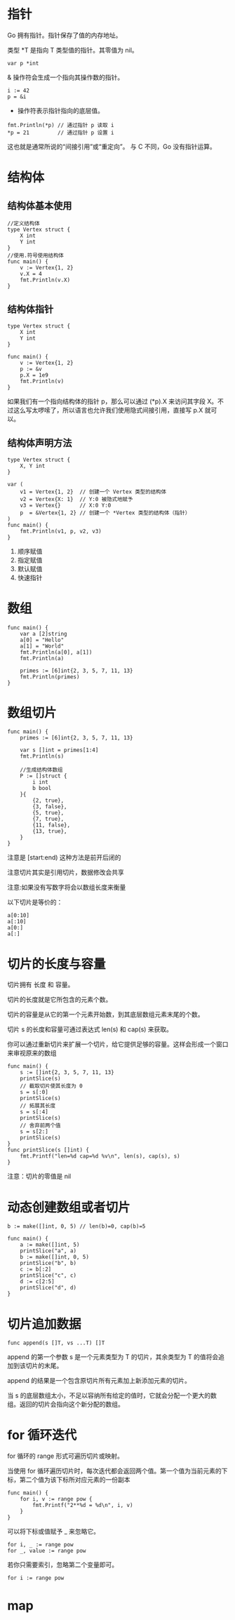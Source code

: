 # 指针

Go 拥有指针。指针保存了值的内存地址。

类型 *T 是指向 T 类型值的指针。其零值为 nil。
```golang
var p *int
```
& 操作符会生成一个指向其操作数的指针。

```golang
i := 42
p = &i
```
* 操作符表示指针指向的底层值。

```golang
fmt.Println(*p) // 通过指针 p 读取 i
*p = 21         // 通过指针 p 设置 i
```

这也就是通常所说的“间接引用”或“重定向”。
与 C 不同，Go 没有指针运算。

# 结构体

## 结构体基本使用

```golang
//定义结构体
type Vertex struct {
	X int
	Y int
}
//使用.符号使用结构体
func main() {
	v := Vertex{1, 2}
	v.X = 4
	fmt.Println(v.X)
}
```

## 结构体指针

```golang
type Vertex struct {
	X int
	Y int
}

func main() {
	v := Vertex{1, 2}
	p := &v
	p.X = 1e9
	fmt.Println(v)
}
```

如果我们有一个指向结构体的指针 p，那么可以通过 (*p).X 来访问其字段 X。不过这么写太啰嗦了，所以语言也允许我们使用隐式间接引用，直接写 p.X 就可以。

## 结构体声明方法

```golang
type Vertex struct {
	X, Y int
}

var (
	v1 = Vertex{1, 2}  // 创建一个 Vertex 类型的结构体
	v2 = Vertex{X: 1}  // Y:0 被隐式地赋予
	v3 = Vertex{}      // X:0 Y:0
	p  = &Vertex{1, 2} // 创建一个 *Vertex 类型的结构体（指针）
)
func main() {
	fmt.Println(v1, p, v2, v3)
}
```

1. 顺序赋值
2. 指定赋值
3. 默认赋值
4. 快速指针

# 数组

```golang
func main() {
	var a [2]string
	a[0] = "Hello"
	a[1] = "World"
	fmt.Println(a[0], a[1])
	fmt.Println(a)

	primes := [6]int{2, 3, 5, 7, 11, 13}
	fmt.Println(primes)
}
```

# 数组切片

```golang
func main() {
	primes := [6]int{2, 3, 5, 7, 11, 13}

	var s []int = primes[1:4]
    fmt.Println(s)
    
    //生成结构体数组
    P := []struct {
		i int
		b bool
	}{
		{2, true},
		{3, false},
		{5, true},
		{7, true},
		{11, false},
		{13, true},
	}
}
```
注意是 [start:end) 这种方法是前开后闭的

注意切片其实是引用切片，数据修改会共享

注意:如果没有写数字将会以数组长度来衡量

以下切片是等价的：
```golang
a[0:10]
a[:10]
a[0:]
a[:]
```

# 切片的长度与容量
切片拥有 长度 和 容量。

切片的长度就是它所包含的元素个数。

切片的容量是从它的第一个元素开始数，到其底层数组元素末尾的个数。

切片 s 的长度和容量可通过表达式 len(s) 和 cap(s) 来获取。

你可以通过重新切片来扩展一个切片，给它提供足够的容量。这样会形成一个窗口来审视原来的数组

```golang
func main() {
	s := []int{2, 3, 5, 7, 11, 13}
	printSlice(s)
	// 截取切片使其长度为 0
	s = s[:0]
	printSlice(s)
	// 拓展其长度
	s = s[:4]
	printSlice(s)
	// 舍弃前两个值
	s = s[2:]
	printSlice(s)
}
func printSlice(s []int) {
	fmt.Printf("len=%d cap=%d %v\n", len(s), cap(s), s)
}
```
注意：切片的零值是 nil

# 动态创建数组或者切片

```golang
b := make([]int, 0, 5) // len(b)=0, cap(b)=5

func main() {
	a := make([]int, 5)
	printSlice("a", a)
	b := make([]int, 0, 5)
	printSlice("b", b)
	c := b[:2]
	printSlice("c", c)
	d := c[2:5]
	printSlice("d", d)
}
```
# 切片追加数据

```golang
func append(s []T, vs ...T) []T
```

append 的第一个参数 s 是一个元素类型为 T 的切片，其余类型为 T 的值将会追加到该切片的末尾。

append 的结果是一个包含原切片所有元素加上新添加元素的切片。

当 s 的底层数组太小，不足以容纳所有给定的值时，它就会分配一个更大的数组。返回的切片会指向这个新分配的数组。

# for 循环迭代

for 循环的 range 形式可遍历切片或映射。

当使用 for 循环遍历切片时，每次迭代都会返回两个值。第一个值为当前元素的下标，第二个值为该下标所对应元素的一份副本

```golang
func main() {
	for i, v := range pow {
		fmt.Printf("2**%d = %d\n", i, v)
	}
}
```


可以将下标或值赋予 _ 来忽略它。

```golang
for i, _ := range pow
for _, value := range pow
```

若你只需要索引，忽略第二个变量即可。

```golang
for i := range pow
```

# map


